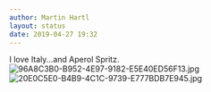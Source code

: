 ```yaml
---
author: Martin Hartl
layout: status
date: 2019-04-27 19:32
---
```

I love Italy...and Aperol Spritz.
![96A8C3B0-B952-4E97-9182-E5E40ED56F13.jpg](http://share.hartl.co/micro/96A8C3B0-B952-4E97-9182-E5E40ED56F13.jpg)
![20E0C5E0-B4B9-4C1C-9739-E777BDB7E945.jpg](http://share.hartl.co/micro/20E0C5E0-B4B9-4C1C-9739-E777BDB7E945.jpg)